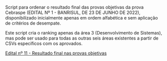 Script para ordenar o resultado final das provas objetivas da prova Cebraspe (EDITAL Nº 1 - BANRISUL, DE 23 DE JUNHO DE 2022), disponibilizado inicialmente apenas em ordem alfabética e sem aplicação de critérios de desempate. 

Este script cria o ranking apenas da área 3 (Desenvolvimento de Sistemas), mas pode ser usado para todas as outras seis áreas existentes a partir de CSVs específicos com os aprovados.

[Edital nº 11 - Resultado final nas provas objetivas](https://cdn.cebraspe.org.br/concursos/banrisul_22/arquivos/ED_11_2022_BANRISUL_FINAL_OBJET_CONV_BIOPSICO_HETERO.PDF)
